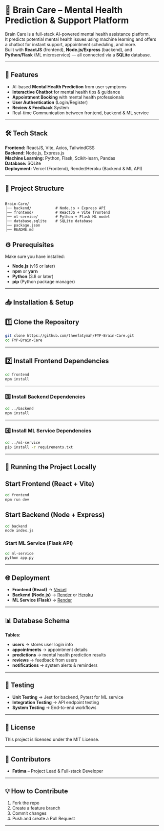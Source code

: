# 🧠 Brain Care – Mental Health Prediction & Support Platform

Brain Care is a full-stack AI-powered mental health assistance platform.  
It predicts potential mental health issues using machine learning and offers a chatbot for instant support, appointment scheduling, and more.  
Built with **ReactJS** (frontend), **Node.js/Express** (backend), and **Python/Flask** (ML microservice) — all connected via a **SQLite** database.

---

## 📌 Features
- AI-based **Mental Health Prediction** from user symptoms
- **Interactive Chatbot** for mental health tips & guidance
- **Appointment Booking** with mental health professionals
- **User Authentication** (Login/Register)
- **Review & Feedback** System
- Real-time Communication between frontend, backend & ML service

---

## 🛠 Tech Stack

**Frontend:** ReactJS, Vite, Axios, TailwindCSS  
**Backend:** Node.js, Express.js  
**Machine Learning:** Python, Flask, Scikit-learn, Pandas  
**Database:** SQLite  
**Deployment:** Vercel (Frontend), Render/Heroku (Backend & ML API)

---

## 📂 Project Structure
```

Brain-Care/
│── backend/           # Node.js + Express API
│── frontend/          # ReactJS + Vite frontend
│── ml-service/        # Python + Flask ML model
│── database.sqlite    # SQLite database
│── package.json
│── README.md

````


## ⚙️ Prerequisites

Make sure you have installed:
- **Node.js** (v16 or later)
- **npm** or **yarn**
- **Python** (3.8 or later)
- **pip** (Python package manager)

---

## 📥 Installation & Setup

## 1️⃣ Clone the Repository
```bash
git clone https://github.com/theefatymah/FYP-Brain-Care.git
cd FYP-Brain-Care
````

---

## 2️⃣ Install Frontend Dependencies

```bash
cd frontend
npm install
```

---

### 3️⃣ Install Backend Dependencies

```bash
cd ../backend
npm install
```

---

### 4️⃣ Install ML Service Dependencies

```bash
cd ../ml-service
pip install -r requirements.txt
```

---

## 🚀 Running the Project Locally

## Start Frontend (React + Vite)

```bash
cd frontend
npm run dev
```

## Start Backend (Node + Express)

```bash
cd backend
node index.js
```

### Start ML Service (Flask API)

```bash
cd ml-service
python app.py
```

---

## 🌐 Deployment

* **Frontend (React)** → [Vercel](https://vercel.com/)
* **Backend (Node.js)** → [Render](https://render.com/) or [Heroku](https://www.heroku.com/)
* **ML Service (Flask)** → [Render](https://render.com/)

---

## 📊 Database Schema

**Tables:**

* **users** → stores user login info
* **appointments** → appointment details
* **predictions** → mental health prediction results
* **reviews** → feedback from users
* **notifications** → system alerts & reminders

---

## 🧪 Testing

* **Unit Testing** → Jest for backend, Pytest for ML service
* **Integration Testing** → API endpoint testing
* **System Testing** → End-to-end workflows

---

## 📜 License

This project is licensed under the MIT License.

---

## 🤝 Contributors

* **Fatima** – Project Lead & Full-stack Developer

---

## 💡 How to Contribute

1. Fork the repo
2. Create a feature branch
3. Commit changes
4. Push and create a Pull Request

---



